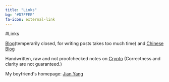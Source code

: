 ```yaml
---
title: "Links"
bg: '#D7FFEE'
fa-icon: external-link
---
```


#Links

[Blog](http://blog.jiaweigao.com/)(temperarily closed, for writing posts takes too much time) and [Chinese Blog](http://cn.jiaweigao.com/)

Handwritten, raw and not proofchecked notes on [Crypto](https://drive.google.com/open?id=0B24myuzvksSDcVczeHFKaWhyT2s&authuser=0) (Correctness and clarity are not guaranteed.)

My boyfriend's homepage: [Jian Yang](http://sheepx86.com/)
